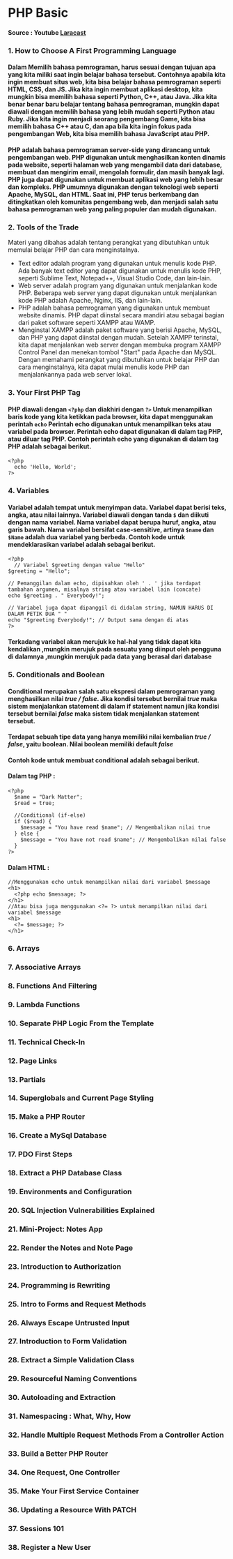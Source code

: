 # PHP Basic
#### Source : Youtube [Laracast](https://www.youtube.com/playlist?list=PL3VM-unCzF8ipG50KDjnzhugceoSG3RTC)

### 1. How to Choose A First Programming Language
#### Dalam Memilih bahasa pemrograman, harus sesuai dengan tujuan apa yang kita miliki saat ingin belajar bahasa tersebut. Contohnya apabila kita ingin membuat situs web, kita bisa belajar bahasa pemrograman seperti HTML, CSS, dan JS. Jika kita ingin membuat aplikasi desktop, kita mungkin bisa memilih bahasa seperti Python, C++, atau Java. Jika kita benar benar baru belajar tentang bahasa pemrograman, mungkin dapat diawali dengan memilih bahasa yang lebih mudah seperti Python atau Ruby. Jika kita ingin menjadi seorang pengembang Game, kita bisa memilih bahasa C++ atau C, dan apa bila kita ingin fokus pada pengembangan Web, kita bisa memilih bahasa JavaScript atau PHP.
#### PHP adalah bahasa pemrograman server-side yang dirancang untuk pengembangan web. PHP digunakan untuk menghasilkan konten dinamis pada website, seperti halaman web yang mengambil data dari database, membuat dan mengirim email, mengolah formulir, dan masih banyak lagi. PHP juga dapat digunakan untuk membuat aplikasi web yang lebih besar dan kompleks. PHP umumnya digunakan dengan teknologi web seperti Apache, MySQL, dan HTML. Saat ini, PHP terus berkembang dan ditingkatkan oleh komunitas pengembang web, dan menjadi salah satu bahasa pemrograman web yang paling populer dan mudah digunakan.

### 2. Tools of the Trade
Materi yang dibahas adalah tentang perangkat yang dibutuhkan untuk memulai belajar PHP dan cara menginstalnya.
- Text editor
  adalah program yang digunakan untuk menulis kode PHP. Ada banyak text editor yang dapat digunakan untuk menulis kode PHP, seperti Sublime Text, Notepad++, Visual Studio Code, dan lain-lain.
- Web server
  adalah program yang digunakan untuk menjalankan kode PHP. Beberapa web server yang dapat digunakan untuk menjalankan kode PHP adalah Apache, Nginx, IIS, dan lain-lain.
- PHP
  adalah bahasa pemrograman yang digunakan untuk membuat website dinamis. PHP dapat diinstal secara mandiri atau sebagai bagian dari paket software seperti XAMPP atau WAMP.
- Menginstal XAMPP
  adalah paket software yang berisi Apache, MySQL, dan PHP yang dapat diinstal dengan mudah.
Setelah XAMPP terinstal, kita dapat menjalankan web server dengan membuka program XAMPP Control Panel dan menekan tombol "Start" pada Apache dan MySQL.
Dengan memahami perangkat yang dibutuhkan untuk belajar PHP dan cara menginstalnya, kita dapat mulai menulis kode PHP dan menjalankannya pada web server lokal.

### 3. Your First PHP Tag
#### PHP diawali dengan ``` <?php ``` dan diakhiri dengan ```?>``` Untuk menampilkan baris kode yang kita ketikkan pada browser, kita dapat menggunakan perintah ``` echo ``` Perintah echo digunakan untuk menampilkan teks atau variabel pada browser. Perintah echo dapat digunakan di dalam tag PHP, atau diluar tag PHP. Contoh perintah echo yang digunakan di dalam tag PHP adalah sebagai berikut.
```
<?php
  echo 'Hello, World';
?>
```
### 4. Variables
#### Variabel adalah tempat untuk menyimpan data. Variabel dapat berisi teks, angka, atau nilai lainnya. Variabel diawali dengan tanda ```$``` dan diikuti dengan nama variabel. Nama variabel dapat berupa huruf, angka, atau garis bawah. Nama variabel bersifat case-sensitive, artinya ```$name``` dan ```$Name``` adalah dua variabel yang berbeda. Contoh kode untuk mendeklarasikan variabel adalah sebagai berikut.
```
<?php
  // Variabel $greeting dengan value "Hello"
$greeting = "Hello";

// Pemanggilan dalam echo, dipisahkan oleh ' . ' jika terdapat tambahan argumen, misalnya string atau variabel lain (concate)
echo $greeting . " Everybody!";

// Variabel juga dapat dipanggil di didalam string, NAMUN HARUS DI DALAM PETIK DUA " "
echo "$greeting Everybody!"; // Output sama dengan di atas
?>
```
#### Terkadang variabel akan merujuk ke hal-hal yang tidak dapat kita kendalikan ,mungkin merujuk pada sesuatu yang diinput oleh pengguna di dalamnya ,mungkin merujuk pada data yang berasal dari database

### 5. Conditionals and Boolean
#### Conditional merupakan salah satu ekspresi dalam pemrograman yang menghasilkan nilai *true / false*. Jika kondisi tersebut bernilai *true* maka sistem menjalankan statement di dalam if statement namun jika kondisi tersebut bernilai *false* maka sistem tidak menjalankan statement tersebut. 
#### Terdapat sebuah tipe data yang hanya memiliki nilai  kembalian *true / false*, yaitu boolean. Nilai boolean memiliki default *false*
#### Contoh kode untuk membuat conditional adalah sebagai berikut.
#### Dalam tag PHP :
```
<?php
  $name = "Dark Matter";
  $read = true;

  //Conditional (if-else)
  if ($read) {
    $message = "You have read $name"; // Mengembalikan nilai true
  } else {
    $message = "You have not read $name"; // Mengembalikan nilai false
  }
?>
```
#### Dalam HTML :
```
//Menggunakan echo untuk menampilkan nilai dari variabel $message
<h1>
  <?php echo $message; ?>
</h1>
//Atau bisa juga menggunakan <?= ?> untuk menampilkan nilai dari variabel $message
<h1>
  <?= $message; ?>
</h1>
```
### 6. Arrays
### 7. Associative Arrays
### 8. Functions And Filtering
### 9. Lambda Functions
### 10. Separate PHP Logic From the Template
### 11. Technical Check-In
### 12. Page Links
### 13. Partials
### 14. Superglobals and Current Page Styling
### 15. Make a PHP Router
### 16. Create a MySql Database
### 17. PDO First Steps
### 18. Extract a PHP Database Class
### 19. Environments and Configuration
### 20. SQL Injection Vulnerabilities Explained
### 21. Mini-Project: Notes App
### 22. Render the Notes and Note Page
### 23. Introduction to Authorization
### 24. Programming is Rewriting
### 25. Intro to Forms and Request Methods
### 26. Always Escape Untrusted Input
### 27. Introduction to Form Validation
### 28. Extract a Simple Validation Class
### 29. Resourceful Naming Conventions
### 30. Autoloading and Extraction
### 31. Namespacing : What, Why, How
### 32. Handle Multiple Request Methods From a Controller Action
### 33. Build a Better PHP Router
### 34. One Request, One Controller
### 35. Make Your First Service Container
### 36. Updating a Resource With PATCH
### 37. Sessions 101
### 38. Register a New User
